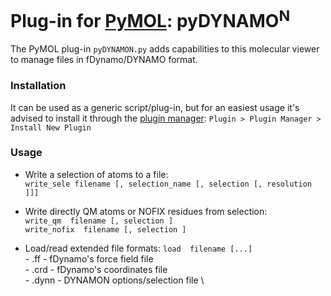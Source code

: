# Plug-in for **[PyMOL](https://pymolwiki.org)**: pyDYNAMO<sup>N</sup>

The PyMOL plug-in `pyDYNAMON.py` adds capabilities to this molecular viewer to manage files in fDynamo/DYNAMO format.

### Installation

It can be used as a generic script/plug-in, but for an easiest usage it's advised to install it through the [plugin manager](https://pymolwiki.org/index.php/Plugin_Manager): `Plugin > Plugin Manager > Install New Plugin`

### Usage

- Write a selection of atoms to a file: \
      `write_sele filename [, selection_name [, selection [, resolution ]]]`

- Write directly QM atoms or NOFIX residues from selection: \
      `write_qm  filename [, selection ]` \
      `write_nofix  filename [, selection ]`

- Load/read extended file formats:  `load  filename [...]` \
      - .ff    -  fDynamo's force field file \
      - .crd   -  fDynamo's coordinates file \
      - .dynn  -  DYNAMON options/selection file \
